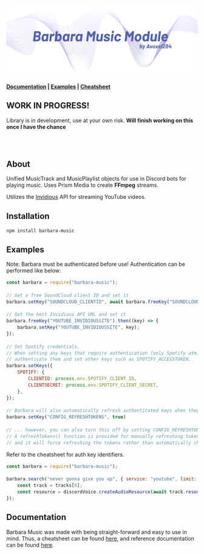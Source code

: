 <img src="./media/Banner.png">

<b>[Documentation](https://avoxel284.github.io/barbara) | [Examples](https://github.com/Avoxel284/barbara/tree/master/examples) | [Cheatsheet](https://github.com/Avoxel284/barbara/blob/master/CHEATSHEET.md)</b>

## **WORK IN PROGRESS!**

Library is in development, use at your own risk. **Will finish working on this once I have the chance**

<br>
<br>

## About

Unified MusicTrack and MusicPlaylist objects for use in Discord bots for playing music. Uses Prism Media to create **FFmpeg** streams.

Utilizes the [Invidious](https://invidious.io/) API for streaming YouTube videos.

## Installation

```
npm install barbara-music
```

## Examples

Note: Barbara must be authenticated before use!
Authentication can be performed like below:

```js
const barbara = require("barbara-music");

// Get a free SoundCloud client ID and set it
barbara.setKey("SOUNDCLOUD_CLIENTID", await barbara.freeKey("SOUNDCLOUD_CLIENTID"));

// Get the best Invidious API URL and set it
barbara.freeKey("YOUTUBE_INVIDIOUSSITE").then((key) => {
	barbara.setKey("YOUTUBE_INVIDIOUSSITE", key);
});

// Set Spotify credentials.
// When setting any keys that require authentication (only Spotify atm), Barbara will automatically
// authenticate them and set other keys such as SPOTIFY_ACCESSTOKEN.
barbara.setKeys({
	SPOTIFY: {
		CLIENTID: process.env.SPOTIFY_CLIENT_ID,
		CLIENTSECRET: process.env.SPOTIFY_CLIENT_SECRET,
	},
});

// Barbara will also automatically refresh authenticated keys when they are about to expire...
barbara.setKey("CONFIG_REFRESHTOKENS", true)

// ... however, you can also turn this off by setting CONFIG_REFRESHTOKENS to false.
// A refreshTokens() function is provided for manually refreshing tokens. Provide true for the first parameter
// and it will force refreshing the tokens rather than automatically checking if they are about to expire.
```

Refer to the cheatsheet for auth key identifiers.

```js
const barbara = require("barbara-music");

barbara.search("never gonna give you up", { service: "youtube", limit: 5 }).then(async (tracks) => {
	const track = tracks[0];
	const resource = discordVoice.createAudioResource(await track.resource());
});
```

## Documentation

Barbara Music was made with being straight-forward and easy to use in mind. Thus, a cheatsheet can be found [here](https://github.com/Avoxel284/barbara/blob/master/CHEATSHEET.md), and reference documentation can be found [here](https://avoxel284.github.io/barbara).
